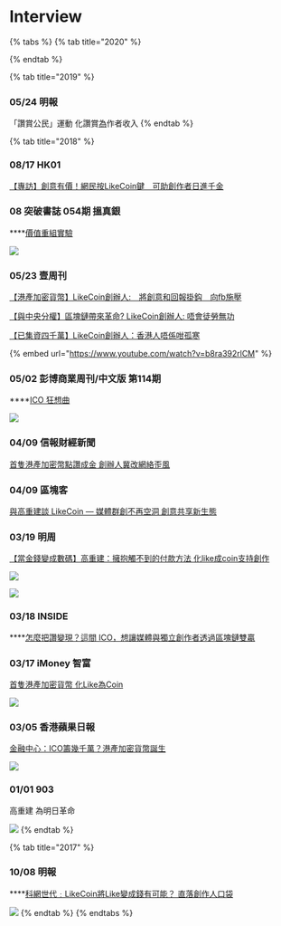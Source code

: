 # Interview

{% tabs %}
{% tab title="2020" %}

{% endtab %}

{% tab title="2019" %}
### 05/24 明報

「讚賞公民」運動 化讚賞[為](https://www.mpfinance.com/fin/daily2.php?node=1558639282687&issue=20190524)作者收入
{% endtab %}

{% tab title="2018" %}
### **08/17 HK01**

[【專訪】創意有價！網民按LikeCoin鍵　可助創作者日進千金](https://www.hk01.com/%E5%B0%88%E9%A1%8C%E4%BA%BA%E8%A8%AA/222574/%E5%B0%88%E8%A8%AA-%E5%89%B5%E6%84%8F%E6%9C%89%E5%83%B9-%E7%B6%B2%E6%B0%91%E6%8C%89likecoin%E9%8D%B5-%E5%8F%AF%E5%8A%A9%E5%89%B5%E4%BD%9C%E8%80%85%E6%97%A5%E9%80%B2%E5%8D%83%E9%87%91)

### **08 突破書誌 054期 搵真銀**

\*\*\*\*[價值重組實驗](https://like.co/pdf/articles/breakazine.pdf)

![](../.gitbook/assets/breakazine_9.png)

### 05/23 **壹**周刊

[ 【港產加密貨幣】LikeCoin創辦人:　將創意和回報掛鈎　向fb施壓](https://hk.nextmgz.com/article/2_588342_0)

[【與中央分權】區塊鏈帶來革命? LikeCoin創辦人: 唔會徒勞無功](https://hk.nextmgz.com/article/2_588463_0)

[【已集資四千萬】LikeCoin創辦人：香港人唔係咁孤寒](https://hk.nextmgz.com/article/2_588408_0)

{% embed url="https://www.youtube.com/watch?v=b8ra392rlCM" %}

### **05/02 彭博商業周刊/中文版 第114期**

\*\*\*\*[ICO 狂想曲](http://hk.bbwc.cn/avxzbp.html)

![](../.gitbook/assets/bloomberg_likecoin_tiny.jpg)

### 04/09 信報財經新聞

[首隻港產加密幣點讚成金 創辦人冀改網絡歪風](http://startupbeat.hkej.com/?p=57661)

### 04/09 區塊客

[與高重建談 LikeCoin — 媒體群創不再空洞 創意共享新生態](https://blockcast.it/2018/04/19/blockcast-interview-likecoin-founder-kin-ko/)

### 03/19 明周

[【當金錢變成數碼】高重建：擁抱觸不到的付款方法 化like成coin支持創作](https://www.mpweekly.com/culture/%e9%9b%bb%e5%ad%90%e8%b2%a8%e5%b9%a3-%e9%9b%bb%e5%ad%90%e6%94%af%e4%bb%98-%e6%94%af%e4%bb%98%e5%af%b6-69230)

![](../.gitbook/assets/maig-pao-weekly_0.jpg)

![](../.gitbook/assets/maig-pao-weekly.jpg)

### **03/18 INSIDE**

\*\*\*\*[怎麼把讚變現？這間 ICO，想讓媒體與獨立創作者透過區塊鏈雙贏](https://www.inside.com.tw/article/12259-like-to-coin)

### **03/17 iMoney 智富**

[首隻港產加密貨幣 化Like為Coin](https://imoney.hket.com/article/2032254/%E9%A6%96%E9%9A%BB%E6%B8%AF%E7%94%A2%E5%8A%A0%E5%AF%86%E8%B2%A8%E5%B9%A3%20%E5%8C%96Like%E7%82%BACoin)

![](../.gitbook/assets/likecoin_imoney.jpg)

### 03/05 香港蘋果日報

[金融中心：ICO籌幾千萬？港產加密貨幣誕生](https://hk.appledaily.com/finance/20180305/HBHYRDIFNDKOXIV2RYX4CJAJHU/)

![](../.gitbook/assets/apple_blur_tiny.jpg)

### **01/01 903**

高重建 為明日革命

![](../.gitbook/assets/903.jpg)
{% endtab %}

{% tab title="2017" %}
### **10/08 明報**

\*\*\*\*[科網世代﹕LikeCoin將Like變成錢有可能？ 直落創作人口袋](https://news.mingpao.com/pns/%E5%89%AF%E5%88%8A/article/20171008/s00005/1507399895326/%E7%A7%91%E7%B6%B2%E4%B8%96%E4%BB%A3-likecoin%E5%B0%87like%E8%AE%8A%E6%88%90%E9%8C%A2%E6%9C%89%E5%8F%AF%E8%83%BD-%E7%9B%B4%E8%90%BD%E5%89%B5%E4%BD%9C%E4%BA%BA%E5%8F%A3%E8%A2%8B)

![](../.gitbook/assets/ming2_tiny.jpg)
{% endtab %}
{% endtabs %}








